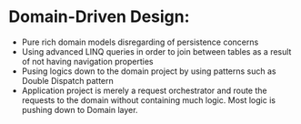 

# Domain-Driven Design:
 - Pure rich domain models disregarding of persistence concerns
 - Using advanced LINQ queries in order to join between tables as a result of not having navigation properties
 - Pusing logics down to the domain project by using patterns such as Double Dispatch pattern
 - Application project is merely a request orchestrator and route the requests to the domain without containing much logic. Most logic is pushing down to Domain layer.

